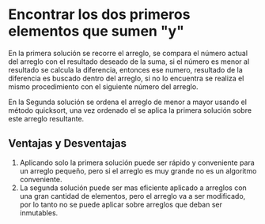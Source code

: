 # Encontrar los dos primeros elementos que sumen "y"

En la primera solución se recorre el arreglo, se compara el número actual del arreglo con el resultado deseado de la suma, si el número es menor al resultado se calcula la diferencia, entonces ese numero, resultado de la diferencia es buscado dentro del arreglo, si no lo encuentra se realiza el mismo procedimiento con el siguiente número del arreglo.

En la Segunda solución se ordena el arreglo de menor a mayor usando el método quicksort, una vez ordenado el se aplica la primera solución sobre este arreglo resultante.

## Ventajas y Desventajas
1. Aplicando solo la primera solución puede ser rápido y conveniente para un arreglo pequeño, pero si el arreglo es muy grande no es un algoritmo conveniente.
2. La segunda solución puede ser mas eficiente aplicado a arreglos con una gran cantidad de elementos, pero el arreglo va a ser modificado, por lo tanto no se puede aplicar sobre arreglos que deban ser inmutables.
